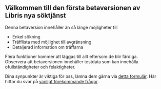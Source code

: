 ## Välkommen till den första betaversionen av Libris nya söktjänst

Denna betaversion innehåller än så länge möjligheter till

- Enkel sökning
- Träfflista med möjlighet till avgränsning
- Detaljerad information om träffarna

Flera funktioner kommer att läggas till allt eftersom de blir färdiga.
Observera att betaversionen innehåller testdata som kan innehålla ofullständigheter och felaktigheter.

Dina synpunkter är viktiga för oss, lämna dem gärna via [detta formulär](https://survey.kb.se/librisbeta).
Här hittar du svar på [vanligt förekommande frågor](https://www.kb.se/samverkan-och-utveckling/libris/fragor-och-svar-om-libris-sok.html).
